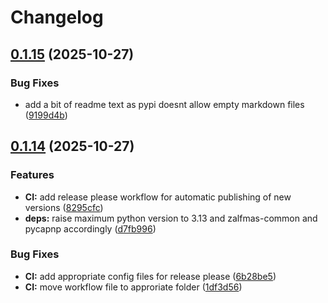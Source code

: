 # Changelog

## [0.1.15](https://github.com/zalf-rpm/mas_python_services/compare/v0.1.14...v0.1.15) (2025-10-27)


### Bug Fixes

* add a bit of readme text as pypi doesnt allow empty markdown files ([9199d4b](https://github.com/zalf-rpm/mas_python_services/commit/9199d4bf7bd0744e9b74a9c8a2ac983dc01dd393))

## [0.1.14](https://github.com/zalf-rpm/mas_python_services/compare/v0.1.13...v0.1.14) (2025-10-27)


### Features

* **CI:** add release please workflow for automatic publishing of new versions ([8295cfc](https://github.com/zalf-rpm/mas_python_services/commit/8295cfcd7a2efeb03b40945ac93a8d98afa917f7))
* **deps:** raise maximum python version to 3.13 and zalfmas-common and pycapnp accordingly ([d7fb996](https://github.com/zalf-rpm/mas_python_services/commit/d7fb996a8d55f59842feee09cd0a1108171f0da9))


### Bug Fixes

* **CI:** add appropriate config files for release please ([6b28be5](https://github.com/zalf-rpm/mas_python_services/commit/6b28be5895ef73a483672a773499866df8ca4eb8))
* **CI:** move workflow file to approriate folder ([1df3d56](https://github.com/zalf-rpm/mas_python_services/commit/1df3d563996897d45545beeb88a42e376af91929))
